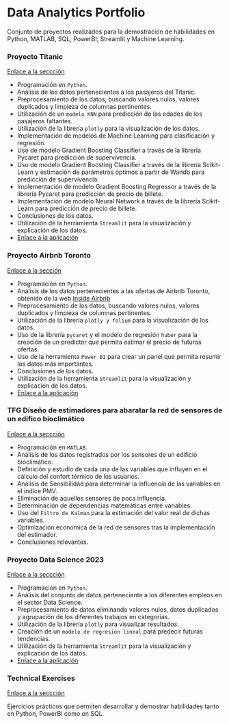 # Data Analytics Portfolio

Conjunto de proyectos realizados para la demostración de habilidades en Python, MATLAB, SQL, PowerBI, Streamlit y Machine Learning.

### Proyecto Titanic

[Enlace a la seccción](https://github.com/AlbaBoga/DataAnalyticsPorfolio/tree/main/Project_Titanic)

* Programación en `Python`.
* Análisis de los datos pertenecientes a los pasajeros del Titanic.
* Preprocesamiento de los datos, buscando valores nulos, valores duplicados y limpieza de columnas pertinentes.
* Utilización de un ``modelo KNN`` para predicción de las edades de los pasajeros faltantes.
* Utilización de la librería `plotly` para la visualización de los datos.
* Implementación de modelos de Machine Learning para clasificación y regresión.
* Uso de modelo Gradient Boosting Classifier a través de la librería Pycaret para predicción de supervivencia.
* Uso de modelo Gradient Boosting Classifier a través de la librería Scikit-Learn y estimación de parámetros óptimos a partir de Wandb para predicción de supervivencia.
* Implementación de modelo Gradient Boosting Regressor a través de la librería Pycaret para predicción de precio de billete.
* Implementación de modelo Neural Network a través de la librería Scikit-Learn para predicción de precio de billete.
* Conclusiones de los datos.
* Utilización de la herramienta `Streamlit` para la visualización y explicación de los datos.
* [Enlace a la aplicación](https://alba-app-titanic.streamlit.app/)

### Proyecto Airbnb Toronto

[Enlace a la sección](https://github.com/AlbaBoga/DataAnalyticsPorfolio/tree/main/Project_AirbnbToronto)

* Programación en `Python`.
* Análisis de los datos pertenecientes a las ofertas de Airbnb Toronto, obtenido de la web [Inside Airbnb](http://insideairbnb.com/toronto)
* Preprocesamiento de los datos, buscando valores nulos, valores duplicados y limpieza de columnas pertinentes.
* Utilización de la librería `plotly y folium` para la visualización de los datos.
* Uso de la librería `pycaret` y el modelo de regresión `huber` para la creación de un predictor que permita estimar el precio de futuras ofertas.
* Uso de la herramienta `Power BI` para crear un panel que permita resumir los datos más importantes.
* Conclusiones de los datos.
* Utilización de la herramienta `Streamlit` para la visualización y explicación de los datos.
* [Enlace a la aplicación](https://airbnbtoronto.streamlit.app/)

### TFG Diseño de estimadores para abaratar la red de sensores de un edifico bioclimático

[Enlace a la seccción](https://github.com/AlbaBoga/DataAnalyticsPorfolio/tree/main/TFG_Dise%C3%B1o_estimadores)

* Programación en `MATLAB`.
* Análisis de los datos registrados por los sensores de un edificio bioclimático.
* Definición y estudio de cada una de las variables que influyen en el cálculo del confort térmico de los usuarios.
* Análisis de Sensibilidad para determinar la influencia de las variables en el índice PMV.
* Eliminación de aquellos sensores de poca influencia.
* Determinación de dependencias matemáticas entre variables.
* Uso del `Filtro de Kalman` para la estimación del valor real de dichas variables.
* Optimización económica de la red de sensores tras la implementación del estimador.
* Conclusiones relevantes.

### Proyecto Data Science 2023

[Enlace a la seccción](https://github.com/AlbaBoga/DataAnalyticsPorfolio/tree/main/Project_DataScienceSalaries2023)

* Programación en `Python`.
* Análisis del conjunto de datos perteneciente a los diferentes empleos en el sector Data Science.
* Preprocesamiento de datos eliminando valores nulos, datos duplicados y agrupación de los diferentes trabajos en categorías.
* Utilización de la librería `plotly` para visualizar resultados.
* Creación de un ``modelo de regresión lineal`` para predecir futuras tendencias.
* Utilización de la herramienta `Streamlit` para la visualización y explicación de los datos.
* [Enlace a la aplicación](https://alba-app-datascience.streamlit.app/)

### Technical Exercises

[Enlace a la seccción](https://github.com/AlbaBoga/DataAnalyticsPorfolio/tree/main/TechnicalExercises)

Ejercicios prácticos que permiten desarrollar y demostrar habilidades tanto en Python, PowerBI como en SQL.
